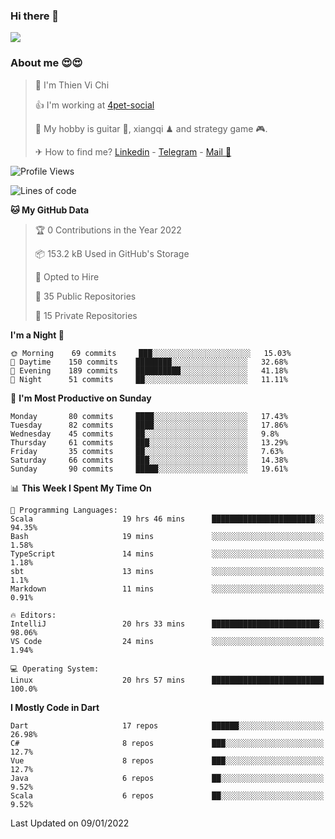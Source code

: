 ### Hi there 👋
![](https://media1.tenor.com/images/9aa4aee77151757a310fcdb4b8fd2a0a/tenor.gif?itemid=12671405)

### About me 😍😍

> 🙎 I'm Thien Vi Chi
> 
> 👍 I'm working at [4pet-social](https://github.com/4pet-social)
>
> 🥞 My hobby is guitar 🎸, xiangqi ♟ and strategy game 🎮.
> 
> ✈ How to find me? [Linkedin](https://www.linkedin.com/in/tvc12/) - [Telegram](https://t.me/yeutham212) - [Mail 📧](mailto:meomeocf98@gmail.com)
> 

<!--START_SECTION:waka-->
![Profile Views](http://img.shields.io/badge/Profile%20Views-6-blue)

![Lines of code](https://img.shields.io/badge/From%20Hello%20World%20I%27ve%20Written-568%20Thousand%20lines%20of%20code-blue)

**🐱 My GitHub Data** 

> 🏆 0 Contributions in the Year 2022
 > 
> 📦 153.2 kB Used in GitHub's Storage 
 > 
> 💼 Opted to Hire
 > 
> 📜 35 Public Repositories 
 > 
> 🔑 15 Private Repositories  
 > 
**I'm a Night 🦉** 

```text
🌞 Morning    69 commits     ███░░░░░░░░░░░░░░░░░░░░░░   15.03% 
🌆 Daytime    150 commits    ████████░░░░░░░░░░░░░░░░░   32.68% 
🌃 Evening    189 commits    ██████████░░░░░░░░░░░░░░░   41.18% 
🌙 Night      51 commits     ██░░░░░░░░░░░░░░░░░░░░░░░   11.11%

```
📅 **I'm Most Productive on Sunday** 

```text
Monday       80 commits     ████░░░░░░░░░░░░░░░░░░░░░   17.43% 
Tuesday      82 commits     ████░░░░░░░░░░░░░░░░░░░░░   17.86% 
Wednesday    45 commits     ██░░░░░░░░░░░░░░░░░░░░░░░   9.8% 
Thursday     61 commits     ███░░░░░░░░░░░░░░░░░░░░░░   13.29% 
Friday       35 commits     ██░░░░░░░░░░░░░░░░░░░░░░░   7.63% 
Saturday     66 commits     ███░░░░░░░░░░░░░░░░░░░░░░   14.38% 
Sunday       90 commits     █████░░░░░░░░░░░░░░░░░░░░   19.61%

```


📊 **This Week I Spent My Time On** 

```text
💬 Programming Languages: 
Scala                    19 hrs 46 mins      ███████████████████████░░   94.35% 
Bash                     19 mins             ░░░░░░░░░░░░░░░░░░░░░░░░░   1.58% 
TypeScript               14 mins             ░░░░░░░░░░░░░░░░░░░░░░░░░   1.18% 
sbt                      13 mins             ░░░░░░░░░░░░░░░░░░░░░░░░░   1.1% 
Markdown                 11 mins             ░░░░░░░░░░░░░░░░░░░░░░░░░   0.91%

🔥 Editors: 
IntelliJ                 20 hrs 33 mins      ████████████████████████░   98.06% 
VS Code                  24 mins             ░░░░░░░░░░░░░░░░░░░░░░░░░   1.94%

💻 Operating System: 
Linux                    20 hrs 57 mins      █████████████████████████   100.0%

```

**I Mostly Code in Dart** 

```text
Dart                     17 repos            ██████░░░░░░░░░░░░░░░░░░░   26.98% 
C#                       8 repos             ███░░░░░░░░░░░░░░░░░░░░░░   12.7% 
Vue                      8 repos             ███░░░░░░░░░░░░░░░░░░░░░░   12.7% 
Java                     6 repos             ██░░░░░░░░░░░░░░░░░░░░░░░   9.52% 
Scala                    6 repos             ██░░░░░░░░░░░░░░░░░░░░░░░   9.52%

```



 Last Updated on 09/01/2022
<!--END_SECTION:waka-->